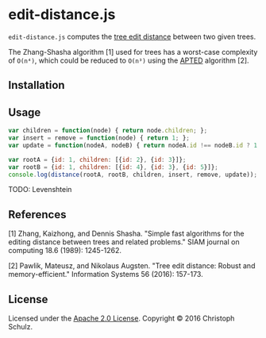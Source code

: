 # edit-distance.js

`edit-distance.js` computes the [tree edit distance](https://en.wikipedia.org/wiki/Edit_distance) between two given trees.

The Zhang-Shasha algorithm [1] used for trees has a worst-case complexity of `O(n⁴)`, which could be reduced to `O(n³)` using the [APTED](http://tree-edit-distance.dbresearch.uni-salzburg.at/) algorithm [2].

## Installation

<!--
    $ npm install edit-distance 
-->

## Usage

<!--
var distance = require('ted');
-->

```javascript
var children = function(node) { return node.children; };
var insert = remove = function(node) { return 1; };
var update = function(nodeA, nodeB) { return nodeA.id !== nodeB.id ? 1 : 0; };

var rootA = {id: 1, children: [{id: 2}, {id: 3}]};
var rootB = {id: 1, children: [{id: 4}, {id: 3}, {id: 5}]};
console.log(distance(rootA, rootB, children, insert, remove, update));
```

TODO: Levenshtein

## References

[1] Zhang, Kaizhong, and Dennis Shasha. "Simple fast algorithms for the editing distance between trees and related problems." SIAM journal on computing 18.6 (1989): 1245-1262.

[2] Pawlik, Mateusz, and Nikolaus Augsten. "Tree edit distance: Robust and memory-efficient." Information Systems 56 (2016): 157-173.

## License

Licensed under the [Apache 2.0 License](https://www.apache.org/licenses/LICENSE-2.0). Copyright &copy; 2016 Christoph Schulz.
